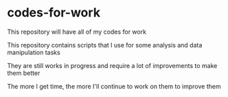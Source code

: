 # codes-for-work
This repository will have all of my codes for work

This repository contains scripts that I use for some analysis and data manipulation tasks

They are still works in progress and require a lot of improvements to make them better

The more I get time, the more I'll continue to work on them to improve them
